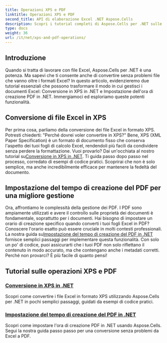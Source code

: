 ```yaml
---
title: Operazioni XPS e PDF
linktitle: Operazioni XPS e PDF
second_title: API di elaborazione Excel .NET Aspose.Cells
description: Scopri i tutorial completi di Aspose.Cells per .NET sulle operazioni XPS e PDF per semplificare le conversioni dei file.
type: docs
weight: 36
url: /it/net/xps-and-pdf-operations/
---
```

## Introduzione

Quando si tratta di lavorare con file Excel, Aspose.Cells per .NET è una potenza. Ma sapevi che ti consente anche di convertire senza problemi file che vanno oltre i formati Excel? In questo articolo, evidenzieremo due tutorial essenziali che possono trasformare il modo in cui gestisci i documenti Excel: Conversione in XPS in .NET e Impostazione dell'ora di creazione PDF in .NET. Immergiamoci ed esploriamo queste potenti funzionalità. 

## Conversione di file Excel in XPS

Per prima cosa, parliamo della conversione dei file Excel in formato XPS. Potresti chiederti: "Perché dovrei voler convertire in XPS?" Bene, XPS (XML Paper Specification) è un formato di documento fisso che conserva l'aspetto dei tuoi fogli di calcolo Excel, rendendoli più facili da condividere senza perdere la formattazione. Vuoi provarlo? Dai un'occhiata al nostro tutorial su[Conversione in XPS in .NET](./converting-to-xps/). Ti guida passo dopo passo nel processo, corredato di esempi di codice pratici. Scoprirai che non è solo semplice, ma anche incredibilmente efficace per mantenere la fedeltà del documento.

## Impostazione del tempo di creazione del PDF per una migliore gestione

 Ora, affrontiamo le complessità della gestione dei PDF. I PDF sono ampiamente utilizzati e avere il controllo sulle proprietà dei documenti è fondamentale, soprattutto per i documenti. Hai bisogno di impostare un orario di creazione specifico quando converti i tuoi fogli Excel in PDF? Conoscere l'orario esatto può essere cruciale in molti contesti professionali. La nostra guida su[Impostazione del tempo di creazione del PDF in .NET](./setting-pdf-creation-time/) fornisce semplici passaggi per implementare questa funzionalità. Con solo un po' di codice, puoi assicurarti che i tuoi PDF non solo riflettano il contenuto in modo accurato, ma che contengano anche i metadati corretti. Perché non provarci? È più facile di quanto pensi!

## Tutorial sulle operazioni XPS e PDF
### [Conversione in XPS in .NET](./converting-to-xps/)
Scopri come convertire i file Excel in formato XPS utilizzando Aspose.Cells per .NET in pochi semplici passaggi, guidati da esempi di codice pratici.
### [Impostazione del tempo di creazione del PDF in .NET](./setting-pdf-creation-time/)
Scopri come impostare l'ora di creazione PDF in .NET usando Aspose.Cells. Segui la nostra guida passo passo per una conversione senza problemi da Excel a PDF.